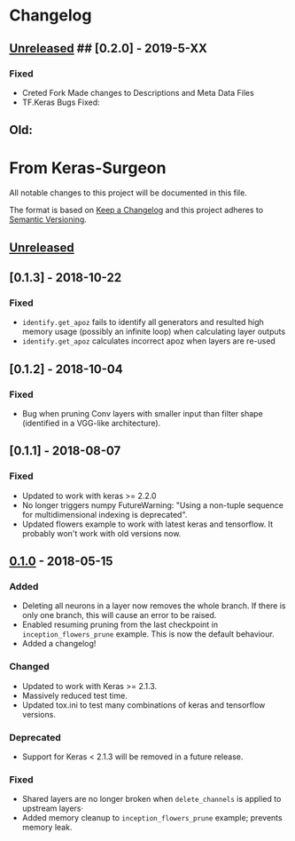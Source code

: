 # Changelog

## [Unreleased] ## [0.2.0] - 2019-5-XX
### Fixed
- Creted Fork
  Made changes to Descriptions and Meta Data Files
- TF.Keras Bugs Fixed:
  
  
  
  
  
  
  
## Old:
# From Keras-Surgeon

All notable changes to this project will be documented in this file.

The format is based on [Keep a Changelog](http://keepachangelog.com/en/1.0.0/)
and this project adheres to [Semantic Versioning](http://semver.org/spec/v2.0.0.html).

## [Unreleased]

## [0.1.3] - 2018-10-22
### Fixed
- `identify.get_apoz` fails to identify all generators and resulted
  high memory usage (possibly an infinite loop) when calculating layer
  outputs
- `identify.get_apoz` calculates incorrect apoz when layers are re-used

## [0.1.2] - 2018-10-04
### Fixed
- Bug when pruning Conv layers with smaller input than filter shape
  (identified in a VGG-like architecture).

## [0.1.1] - 2018-08-07
### Fixed
- Updated to work with keras >= 2.2.0
- No longer triggers numpy FutureWarning: "Using a non-tuple sequence
  for multidimensional indexing is deprecated".
- Updated flowers example to work with latest keras and tensorflow. It
  probably won't work with old versions now.

## [0.1.0] - 2018-05-15
### Added
- Deleting all neurons in a layer now removes the whole branch.
  If there is only one branch, this will cause an error to be raised.
- Enabled resuming pruning from the last checkpoint in `inception_flowers_prune`
  example. This is now the default behaviour.
- Added a changelog!

### Changed
- Updated to work with Keras >= 2.1.3.
- Massively reduced test time.
- Updated tox.ini to test many combinations of keras and tensorflow versions.

### Deprecated
- Support for Keras < 2.1.3 will be removed in a future release.

### Fixed
- Shared layers are no longer broken when `delete_channels` is applied to
  upstream layers·
- Added memory cleanup to `inception_flowers_prune` example; prevents memory leak.




[Unreleased]: https://github.com/BenWhetton/keras-surgeon/compare/0.1.0...HEAD
[0.1.0]: https://github.com/olivierlacan/keep-a-changelog/compare/0.0.1...0.1.0
